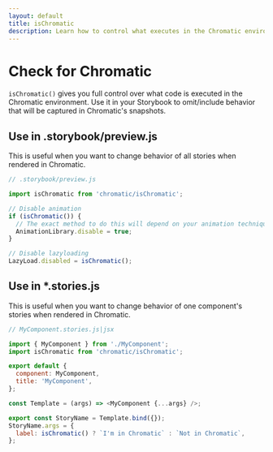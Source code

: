 ```yaml
---
layout: default
title: isChromatic
description: Learn how to control what executes in the Chromatic environment
---
```


# Check for Chromatic

`isChromatic()` gives you full control over what code is executed in the Chromatic environment. Use it in your Storybook to omit/include behavior that will be captured in Chromatic's snapshots.

## Use in .storybook/preview.js

This is useful when you want to change behavior of all stories when rendered in Chromatic.

```js
// .storybook/preview.js

import isChromatic from 'chromatic/isChromatic';

// Disable animation
if (isChromatic()) {
  // The exact method to do this will depend on your animation techniques.
  AnimationLibrary.disable = true;
}

// Disable lazyloading
LazyLoad.disabled = isChromatic();
```

## Use in \*.stories.js

This is useful when you want to change behavior of one component's stories when rendered in Chromatic.

```js
// MyComponent.stories.js|jsx

import { MyComponent } from './MyComponent';
import isChromatic from 'chromatic/isChromatic';

export default {
  component: MyComponent,
  title: 'MyComponent',
};

const Template = (args) => <MyComponent {...args} />;

export const StoryName = Template.bind({});
StoryName.args = {
  label: isChromatic() ? `I'm in Chromatic` : `Not in Chromatic`,
};
```
